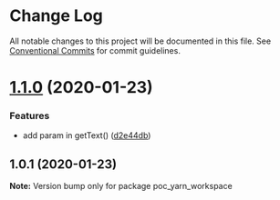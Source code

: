 # Change Log

All notable changes to this project will be documented in this file.
See [Conventional Commits](https://conventionalcommits.org) for commit guidelines.

# [1.1.0](https://github.com/budiTjendra/poc_yarn_workspace/compare/v1.0.1...v1.1.0) (2020-01-23)


### Features

* add param in getText() ([d2e44db](https://github.com/budiTjendra/poc_yarn_workspace/commit/d2e44db0799dd9948c9683f65ac2cd6f1000ca4b))





## 1.0.1 (2020-01-23)

**Note:** Version bump only for package poc_yarn_workspace
